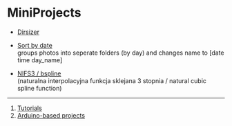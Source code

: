 # MiniProjects

* [Dirsizer](./Dirsizer)

* [Sort by date](sort_by_date.py)  
groups photos into seperate folders (by day) and changes name to [date time day_name]

* [NIFS3 / bspline](./NIFS3/)  
(naturalna interpolacyjna funkcja sklejana 3 stopnia / natural cubic spline function)

___

1. [Tutorials](./Tutorials)
2. [Arduino-based projects](./Arduino)